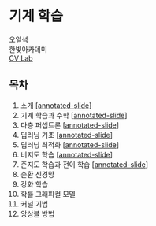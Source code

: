 # 기계 학습

오일석 <br>
한빛아카데미 <br>
[CV Lab](http://cv.jbnu.ac.kr/index.php?mid=ml)


## 목차

1. 소개 [[annotated-slide](https://github.com/gritmind/review/tree/master/paper/book/machine-learning-oh/annotated_slides/chap1_gritmind.pdf)]
2. 기계 학습과 수학 [[annotated-slide](https://github.com/gritmind/review/tree/master/paper/book/machine-learning-oh/annotated_slides/chap2_gritmind.pdf)]
3. 다층 퍼셉트론 [[annotated-slide](https://github.com/gritmind/review/tree/master/paper/book/machine-learning-oh/annotated_slides/chap3_gritmind.pdf)]
4. 딥러닝 기초 [[annotated-slide](https://github.com/gritmind/review/tree/master/paper/book/machine-learning-oh/annotated_slides/chap4_gritmind.pdf)]
5. 딥러닝 최적화 [[annotated-slide](https://github.com/gritmind/review/tree/master/paper/book/machine-learning-oh/annotated_slides/chap5_gritmind.pdf)]
6. 비지도 학습 [[annotated-slide](https://github.com/gritmind/review/tree/master/paper/book/machine-learning-oh/annotated_slides/chap6_gritmind.pdf)]
7. 준지도 학습과 전이 학습 [[annotated-slide](https://github.com/gritmind/review/tree/master/paper/book/machine-learning-oh/annotated_slides/chap7_gritmind.pdf)]
8. 순환 신경망
9. 강화 학습
10. 확률 그래피컬 모델
11. 커널 기법
12. 앙상블 방법

